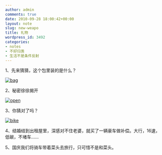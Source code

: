 ```yaml
---
author: admin
comments: true
date: 2010-09-28 18:00:42+00:00
layout: note
slug: new-weapo
title: 礼物
wordpress_id: 3492
categories:
- notes
- 不好归类
- 生活不是条件反射
---
```


1、先来猜猜，这个包里装的是什么？

 

[![bag](http://www.baibanbao.net/file/e62c3a11a207_1CBE/bag_thumb.jpg)](http://www.baibanbao.net/file/e62c3a11a207_1CBE/bag.jpg)

 

2、秘密徐徐揭开

 

[![open](http://www.baibanbao.net/file/e62c3a11a207_1CBE/open_thumb.jpg)](http://www.baibanbao.net/file/e62c3a11a207_1CBE/open.jpg)

 

3、你猜对了吗？

 

[![bike](http://www.baibanbao.net/file/e62c3a11a207_1CBE/bike_thumb.jpg)](http://www.baibanbao.net/file/e62c3a11a207_1CBE/bike.jpg)

 

4、结婚结到出租屋里，深感对不住老婆，就买了一辆豪车做补偿。大行，16速，低碳，不堵车……

 

5、国庆我们将骑车带着菜头去旅行，只可惜不是和菜头。
